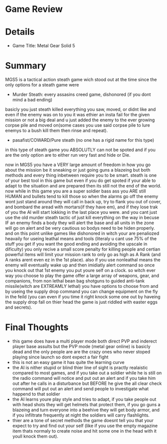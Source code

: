 # Game Review

# Details

* Game Title: Metal Gear Solid 5


# Summary
MGS5 is a tactical action steath game wich stood out at the time since the only options for a steath game were

* Murder Steath: every assasins creed game, dishonored (if you dont mind a bad ending)

basicly you just steath killed everything you saw, moved, or didnt like and even if the enemy was on to you it was ethier an insta fail for the given mission or not a big deal and u just added the enemy to the ever growing corpse pile and moved on(some cases you use said corpse pile to lure enemys to a bush kill them then rinse and repeat).

* pasafist/COWARD/Pure steath (no one has a rigid name for this type)

in this type of steath game you ABSOLUTLY can not be spoted and if you are the only option are to either run very fast and hide or Die.

now in MGS5 you have a VERY large amount of freedom in how you go about the mission be it sneaking or just going guns a blazeing but both methods and every thing inbetween require you to be smart. steath is one of your best tool in this game but even if you do get spoted if your able to adapt to the situation and are prepared then its still not the end of the world. now while in this game you are a super soldier bass ass you ARE still HUMAN and bullets tend to kill those so when the alarms go off the enemy wont just stand around they will call in back up, try to flank you out of cover, and bombard the aread with mortars(if they have em), and if they lose trak of you the AI will start lokking in the last place you were. and you cant just use the old murder steath tactic of just kill everything on the way in becuse IF an enemy finds a body they will alert the base and all units in the zone will go on alert and be very cautious so bodys need to be hiden properly. and on this point unlike games like dishonored in witch your are penaliozed heavaily for useing leathal means and tools (literaly u cant use 75% of the stuff you get if you want the good ending and avoiding the upscale in dificulty) you only recive a small score penalty for killing people and certian powerful items will limit your mission rank to only go as high as A Rank (and A ranks arent even ez in the 1st place). also if you use nonleathal means the enemy will eventually wake up and then imidiatly alert command so once you knock out that 1st enemy you put youre self on a clock. so witch ever way you choose to play the game offer a large array of weapons, gear, and companions, from non lethal bean bag shotguns to guided anti-tank missile(witch are EXTREAMLY lethal) you have options to choose from and by useing the supply drop command you can change equipment on the fly in the feild (you can even if you time it right knock some one out by haveing the supply drop fall on thier head the game is just riddled with easter eggs and secrets).

# Final Thoughts
* this game does have a multi player mode both direct PVP and inderect player base assults but the PVP mode (metal gear online) is basicly dead and the only people are are the crazy ones who never stoped playing since launch so dont expect a fair fight
* this is not an easy game it has quite the learning curve
* the AI is nither stupid or blind thier line of sight is practly realaistic compared to most games, and if you take out a soldier while he is still on the radio command will notice and put out an alert and if you take him out after he calls in a disturbance but BEFORE he give the all clear check command will put out an alert and send people to investigate what happend to that soldier
* the AI learns youre play style and tries to adapt, if you take people out with head shots they will get helmets that protect them, if you go guns a blazeing and turn everyone into a beehive they will get body armor, and if you infiltrate frequently at night the soldiers will carry flashlights.
* thier are a tone of secret methods the game doesnt tell you that your expect to try and find out your self (like if you use the empty magazine item thats normaly to create noise and hit some one in the head with it youll knock them out).

 
